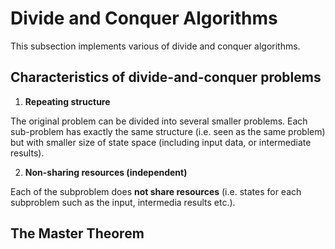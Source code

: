 # Divide and Conquer Algorithms
This subsection implements various of divide and conquer algorithms.

## Characteristics of divide-and-conquer problems

  1. __Repeating structure__

  The original problem can be divided into several smaller problems. Each sub-problem has exactly the same structure (i.e. seen as the same problem) but with smaller size of state space (including input data, or intermediate results).

  2. __Non-sharing resources (independent)__

  Each of the subproblem does __not share resources__ (i.e. states for each subproblem such as the input, intermedia results etc.). 




## The Master Theorem
